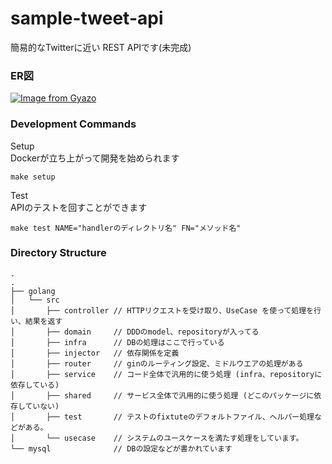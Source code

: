 # sample-tweet-api
簡易的なTwitterに近い REST APIです(未完成)

### ER図
[![Image from Gyazo](https://i.gyazo.com/c23b47b5d527088bce3e7cb265020d83.png)](https://gyazo.com/c23b47b5d527088bce3e7cb265020d83)

### Development Commands

Setup <br>
Dockerが立ち上がって開発を始められます
```
make setup
```

Test <br>
APIのテストを回すことができます
```
make test NAME="handlerのディレクトリ名" FN="メソッド名"
```

### Directory Structure
```
.
.
├── golang
│   └── src
│       ├── controller // HTTPリクエストを受け取り、UseCase を使って処理を行い、結果を返す 
│       ├── domain     // DDDのmodel、repositoryが入ってる
│       ├── infra      // DBの処理はここで行っている
│       ├── injector   // 依存関係を定義
│       ├── router     // ginのルーティング設定、ミドルウエアの処理がある
│       ├── service    // コード全体で汎用的に使う処理 (infra、repositoryに依存している)
│       ├── shared     // サービス全体で汎用的に使う処理 (どこのパッケージに依存していない)
│       ├── test       // テストのfixtuteのデフォルトファイル、ヘルパー処理などがある。
│       └── usecase    // システムのユースケースを満たす処理をしています。
└── mysql              // DBの設定などが書かれています
```
